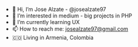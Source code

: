 - 👋 Hi, I’m Jose Alzate - @josealzate97
- 👀 I’m interested in medium - big projects in PHP
- 🌱 I’m currently learning UX
- 📫 How to reach me: josealzate97@gmail.com
- 🇨🇴 Living in Armenia, Colombia 

